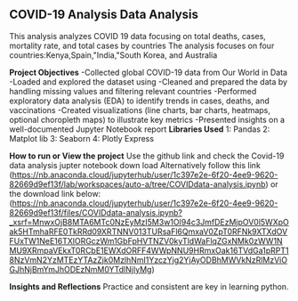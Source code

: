 ## COVID-19 Analysis Data Analysis ##
This analysis analyzes COVID 19 data focusing on total deaths, cases, mortality rate, and total cases by countries
The analysis focuses on four countries:Kenya,Spain,"India,"South Korea, and Australia

**Project Objectives**
-Collected global COVID-19 data from Our World in Data
-Loaded and explored the dataset using 
-Cleaned and prepared the data by handling missing values and filtering relevant countries
-Performed exploratory data analysis (EDA) to identify trends in cases, deaths, and vaccinations
-Created visualizations (line charts, bar charts, heatmaps, optional choropleth maps) to illustrate key metrics
-Presented insights on a well-documented Jupyter Notebook report
**Libraries Used**
1: Pandas
2: Matplot lib
3: Seaborn
4: Plotly Express

**How to run or View the project**
Use the github link and check the Covid-19 data analysis jupter notebook down load
Alternatively follow this link (https://nb.anaconda.cloud/jupyterhub/user/1c397e2e-6f20-4ee9-9620-82669d9ef13f/lab/workspaces/auto-a/tree/COVIDdata-analysis.ipynb) or the download link below:
(https://nb.anaconda.cloud/jupyterhub/user/1c397e2e-6f20-4ee9-9620-82669d9ef13f/files/COVIDdata-analysis.ipynb?_xsrf=MnwxOjB8MTA6MTc0NzEyMzI5M3w1Ol94c3JmfDEzMjpOV0l5WXpOak5HTmhaRFE0TkRRd09XRTNNV013TURsaFl6QmxaV0ZpT0RFNk9XTXdOVFUxTW1NeE16TXlORGczWm1GbFpHVTNZV0kyTldWaFlqZGxNMk0zWW1NMU9XRmpaVEkxT0RCbE1EWXdORFF4WWpNNU9HRmxOak16TVdGa1pRPT18NzVmN2YzMTEzYTAzZjk0MzlhNmI1YzczYjg2YjAyODBhMWVkNzRlMzViOGJhNjBmYmJhODEzNmM0YTdlNjIyMg)

**Insights and Reflections**
Practice and consistent are key in learning python.



